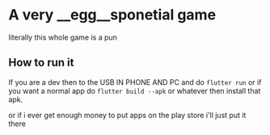 # A very __egg__sponetial game

literally this whole game is a pun

## How to run it

If you are a dev then to the USB IN PHONE AND PC and do `flutter run` or if you want a normal app do `flutter build --apk` or whatever then install that apk.

or if i ever get enough money to put apps on the play store i'll just put it there
